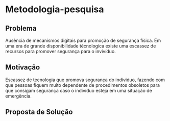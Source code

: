 # Metodologia-pesquisa

## Problema
Ausência de mecanismos digitais para promoção de segurança física. Em uma era de grande disponibilidade técnologica existe uma escassez de recursos para promover segurança para o invivíduo.

## Motivação
Escassez de tecnologia que promova segurança do indíviduo, fazendo com que pessoas fiquem muito dependente de procedimentos obsoletos para que consigam segurança caso o indivíduo esteja em uma situação de emergência.

## Proposta de Solução
